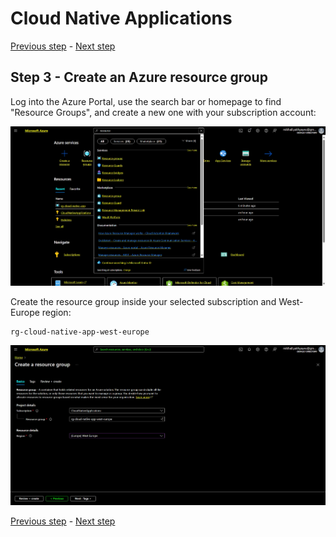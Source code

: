 # Cloud Native Applications

[Previous step](../step-02/README.md) - [Next step](../step-04/README.md)

## Step 3 - Create an Azure resource group

Log into the Azure Portal, use the search bar or homepage to find "Resource Groups", and create a new one with your subscription account:

![finding resource groups](sshot-3-1.png)

Create the resource group inside your selected subscription and West-Europe region:

```
rg-cloud-native-app-west-europe
```

![creating resource group](sshot-3-2.png)

[Previous step](../step-02/README.md) - [Next step](../step-04/README.md)
